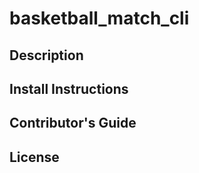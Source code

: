 # basketball_match_cli
 
## Description

## Install Instructions

## Contributor's Guide
    
## License